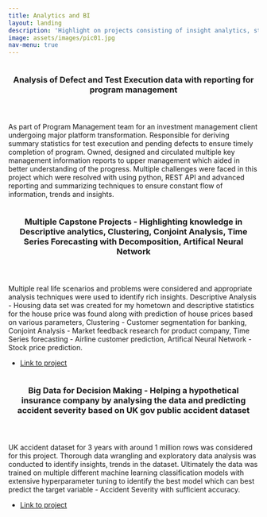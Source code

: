 ```yaml
---
title: Analytics and BI
layout: landing
description: 'Highlight on projects consisting of insight analytics, statistical modelling and more'
image: assets/images/pic01.jpg
nav-menu: true
---
```


<!-- Main -->
<div id="main">

<!-- One -->
<!-- <section id="one">
	<div class="inner">
		<header class="major">
			<h2>Sed amet aliquam</h2>
		</header>
		<p>Nullam et orci eu lorem consequat tincidunt vivamus et sagittis magna sed nunc rhoncus condimentum sem. In efficitur ligula tate urna. Maecenas massa vel lacinia pellentesque lorem ipsum dolor. Nullam et orci eu lorem consequat tincidunt. Vivamus et sagittis libero. Nullam et orci eu lorem consequat tincidunt vivamus et sagittis magna sed nunc rhoncus condimentum sem. In efficitur ligula tate urna.</p>
	</div>
</section> -->

<!-- Two -->

<section id="two" class="spotlights">
	<section>
		<a href="generic.html" class="image">
			<img src="{% link assets/images/pic08.jpg %}" alt="" data-position="center center" />
		</a>
		<div class="content">
			<div class="inner">
				<header class="major">
					<h3>Analysis of Defect and Test Execution data with reporting for program management</h3>
				</header>
				<p>As part of Program Management team for an investment management client undergoing major platform transformation. Responsible for deriving summary statistics for test execution and pending defects to ensure timely completion of program. Owned, designed and circulated multiple key management information reports to upper management which aided in better understanding of the progress. Multiple challenges were faced in this project which were resolved with using python, REST API and advanced reporting and summarizing techniques to ensure constant flow of information, trends and insights.</p>
			</div>
		</div>
	</section>
	<section>
		<a href="generic.html" class="image">
			<img src="{% link assets/images/pic08.jpg %}" alt="" data-position="center center" />
		</a>
		<div class="content">
			<div class="inner">
				<header class="major">
					<h3>Multiple Capstone Projects - Highlighting knowledge in Descriptive analytics, Clustering, Conjoint Analysis, Time Series Forecasting with Decomposition, Artifical Neural Network</h3>
				</header>
				<p>Multiple real life scenarios and problems were considered and appropriate analysis techniques were used to identify rich insights. Descriptive Analysis - Housing data set was created for my hometown and descriptive statistics for the house price was found along with prediction of house prices based on various parameters, Clustering - Customer segmentation for banking, Conjoint Analysis - Market feedback research for product company, Time Series forecasting - Airline customer prediction, Artifical Neural Network - Stock price prediction. </p>
				<ul class="actions">
					<li><a href="https://github.com/Gagan-Shetty/Projects/blob/4fc2fae8a3af377e8cebc829eacdc112e53c2ad9/Business_analytics_in_practice_-_Final_v2.pdf" class="button">Link to project</a></li>
				</ul>
			</div>
		</div>
	</section>
	<section>
		<a href="generic.html" class="image">
			<img src="{% link assets/images/pic10.jpg %}" alt="" data-position="25% 25%" />
		</a>
		<div class="content">
			<div class="inner">
				<header class="major">
					<h3>Big Data for Decision Making - Helping a hypothetical insurance company by analysing the data and predicting accident severity based on UK gov public accident dataset</h3>
				</header>
				<p>UK accident dataset for 3 years with around 1 million rows was considered for this project. Thorough data wrangling and exploratory data analysis was conducted to identify insights, trends in the dataset. Ultimately the data was trained on multiple different machine learning classification models with extensive hyperparameter tuning to identify the best model which can best predict the target variable - Accident Severity with sufficient accuracy.</p>
				<ul class="actions">
					<li><a href="https://github.com/Gagan-Shetty/Projects/blob/4fc2fae8a3af377e8cebc829eacdc112e53c2ad9/Big_data_individual_assignment-finalee-Copy1.pdf" class="button">Link to project</a></li>
				</ul>
			</div>
		</div>
	</section>
</section>

<!-- Three -->
<!-- <section id="three">
	<div class="inner">
		<header class="major">
			<h2>Massa libero</h2>
		</header>
		<p>Nullam et orci eu lorem consequat tincidunt vivamus et sagittis libero. Mauris aliquet magna magna sed nunc rhoncus pharetra. Pellentesque condimentum sem. In efficitur ligula tate urna. Maecenas laoreet massa vel lacinia pellentesque lorem ipsum dolor. Nullam et orci eu lorem consequat tincidunt. Vivamus et sagittis libero. Mauris aliquet magna magna sed nunc rhoncus amet pharetra et feugiat tempus.</p>
		<ul class="actions">
			<li><a href="generic.html" class="button next">Get Started</a></li>
		</ul>
	</div>
</section> -->

</div>
